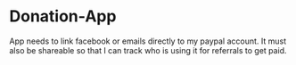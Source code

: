 # Donation-App
App needs to link facebook or emails directly to my paypal account. It must also be shareable so that I can track who is using it for referrals to get paid.
